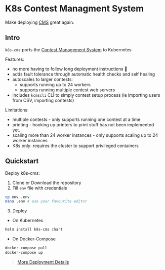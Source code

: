 # K8s Contest Managment System
Make deploying [CMS](https://github.com/cms-dev/cms) great again.

## Intro
`k8s-cms` ports the [Contest Management System](https://github.com/cms-dev/cms) to Kubernetes

Features:
- no more having to follow long deployment instructions :tada:
- adds fault tolerance through automatic health checks and self healing
- autoscales to larger contests:
    - supports running up to 24 workers
    - supports running multiple contest web servers
- includes `kcmscli` CLI to simply contest setup process 
    (ie importing users from CSV, importing contests)

Limitations:
- multiple contests - only supports running one contest at a time
- printing - hooking up printers to print stuff has not been implemented yet.
- scaling more than 24 worker instances - only supports scaling up to 24 worker instances
- K8s only: requires the cluster to support privileged containers

## Quickstart
Deploy k8s-cms:
1. Clone or Download the repository
2. Fill `env` file with credentials
```sh
cp env .env
nano .env # use your favourite editor
```
3. Deploy
- On Kubernetes 
```sh
helm install k8s-cms chart
```
- On Docker-Compose
```sh
docker-compose pull
docker-compose up
```

> [More Deployment Details](./docs/deploy.md)
